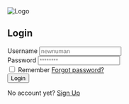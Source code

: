 <div class="bg-orange-600 min-h-screen flex flex-col items-center justify-center p-4">
    <div class="w-full max-w-sm">
        <div class="mb-8 text-center">
            <img src="https://placehold.co/100x100" alt="Logo" class="mx-auto mb-4">
            <h2 class="text-3xl font-bold text-white">Login</h2>
        </div>
        <form class="space-y-6">
            <div class="bg-zinc-800 rounded-lg p-4">
                <label class="block mb-2 text-sm font-medium text-zinc-300">Username</label>
                <input type="text" name="username" class="w-full p-2 rounded bg-zinc-700 text-white placeholder-zinc-400" placeholder="newnuman">
            </div>
            <div class="bg-zinc-800 rounded-lg p-4">
                <label class="block mb-2 text-sm font-medium text-zinc-300">Password</label>
                <input type="password" name="password" class="w-full p-2 rounded bg-zinc-700 text-white placeholder-zinc-400" placeholder="********">
            </div>
            <div class="flex items-center justify-between">
                <label class="flex items-center text-sm text-zinc-300">
                    <input type="checkbox" class="form-checkbox h-4 w-4 text-orange-500 rounded">
                    <span class="ml-2">Remember</span>
                </label>
                <a href="#" class="text-sm text-red-400 hover:text-red-300">Forgot password?</a>
            </div>
            <button type="submit" class="w-full py-3 mt-6 bg-orange-500 rounded-lg text-white font-bold hover:bg-orange-400">Login</button>
            <p class="mt-8 text-center text-white">
                No account yet? <a href="#" class="text-red-400 hover:text-red-300">Sign Up</a>
            </p>
        </form>
    </div>
</div>
